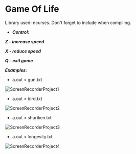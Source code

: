 # Game Of Life

Library used: ncurses. Don't forget to include when compiling.

* ***Control:***
  
***Z - increase speed***

***X - reduce speed***

***Q - exit game***

***Examples:***

- a.out < gun.txt

![ScreenRecorderProject1](https://user-images.githubusercontent.com/105652242/220434998-d4d5ec67-2e44-4919-ae0a-f67e9dc2280d.gif)

- a.out < bird.txt

![ScreenRecorderProject2](https://user-images.githubusercontent.com/105652242/220436849-ec0312aa-b61c-4823-9bef-54522118748f.gif)

- a.out < shuriken.txt

![ScreenRecorderProject3](https://user-images.githubusercontent.com/105652242/220437138-a5e1e31c-b196-42aa-baa3-4ca78080c97c.gif)

- a.out < longevity.txt

![ScreenRecorderProject4](https://user-images.githubusercontent.com/105652242/220437384-c8910b9d-4936-471a-b23d-50d9dc927418.gif)

